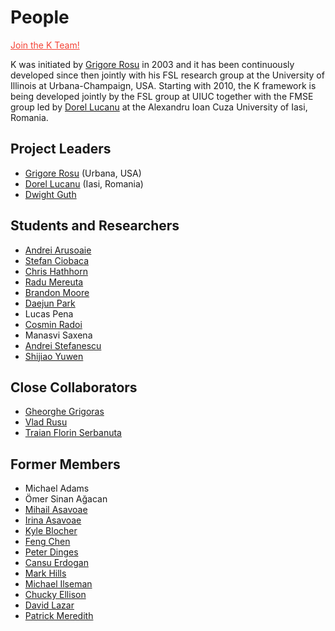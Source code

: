 # People

<a style="color:#F44336" href="./join_team.md">Join the K Team!</a>

K was initiated by [Grigore Rosu](./people/grigore_rosu.md) in 2003 and it has been continuously developed since then jointly with his FSL research group at the University of Illinois at Urbana-Champaign, USA. Starting with 2010, the K framework is being developed jointly by the FSL group at UIUC together with the FMSE group led by [Dorel Lucanu](./people/dorel_lucanu.md) at the Alexandru Ioan Cuza University of Iasi, Romania.

## Project Leaders

- [Grigore Rosu](./people/grigore_rosu.md) (Urbana, USA)
- [Dorel Lucanu](./people/dorel_lucanu.md) (Iasi, Romania)
- [Dwight Guth](https://runtimeverification.com/team/#dwight-guth)

## Students and Researchers

- [Andrei Arusoaie](./people/andrei_arusoaie.md)
- [Stefan Ciobaca](http://thor.info.uaic.ro/~stefan.ciobaca)
- [Chris Hathhorn](https://runtimeverification.com/team/#chris-hathhorn)
- [Radu Mereuta](./people/radu_mereuta.md)
- [Brandon Moore](http://fsl.cs.uiuc.edu/index.php/Brandon_Moore)
- [Daejun Park](https://runtimeverification.com/team/#daejun-park)
- Lucas Pena
- [Cosmin Radoi](http://cosmin.radoi.net/)
- Manasvi Saxena
- [Andrei Stefanescu](http://fsl.cs.uiuc.edu/index.php/Andrei_Stefanescu)
- [Shijiao Yuwen](http://fsl.cs.illinois.edu/index.php/Shijiao_Yuwen)

## Close Collaborators

- [Gheorghe Grigoras](./people/andrei_stefanescu.md)
- [Vlad Rusu](./people/vlad_rusu.md)
- [Traian Florin Serbanuta](./people/traian_florin_serbanuta.md)

## Former Members

- Michael Adams
- Ömer Sinan Ağacan
- [Mihail Asavoae](./people/mihail_asavoae.md)
- [Irina Asavoae](./people/irina_asavoae.md)
- [Kyle Blocher](./people/kyle_blocher.md)
- [Feng Chen](./people/feng_chen.md)
- [Peter Dinges](./people/peter_dinges.md)
- [Cansu Erdogan](http://fsl.cs.uiuc.edu/index.php/Cansu_Erdogan)
- [Mark Hills](./people/mark_hills.md)
- [Michael Ilseman](http://fsl.cs.illinois.edu/index.php/Michael_Ilseman?action=render)
- [Chucky Ellison](./people/chucky_ellison.md)
- [David Lazar](https://davidlazar.org/)
- [Patrick Meredith](http://fsl.cs.uiuc.edu/index.php/Patrick_Meredith)
